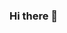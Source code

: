 ### Hi there 👋

<!--
**barmbarmbarm/barmbarmbarm** is a ✨ _special_ ✨ repository because its `README.md` (this file) appears on your GitHub profile.

Here are some ideas to get you started:

<a href="https://t.me/barbarmbarm">
  <img align="left" alt="Abhishek's Telegram" width="22px" src="https://cdn.jsdelivr.net/npm/simple-icons@v3/icons/telegram.svg" />
</a>


- 🔭 I’m currently working on ...
- 🌱 I’m currently learning ...
- 👯 I’m looking to collaborate on ...
- 🤔 I’m looking for help with ...
- 💬 Ask me about ...
- 📫 How to reach me: ...
- 😄 Pronouns: ...
- ⚡ Fun fact: ...
-->
